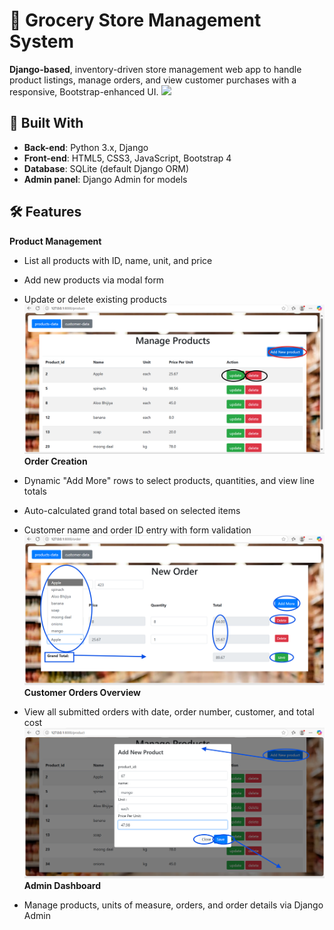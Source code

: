 # 🛒 Grocery Store Management System

**Django-based**, inventory-driven store management web app to handle product listings, manage orders, and view customer purchases with a responsive, Bootstrap-enhanced UI.
    ![](data_insete.png)

## 🚀 Built With

- **Back-end**: Python 3.x, Django  
- **Front-end**: HTML5, CSS3, JavaScript, Bootstrap 4  
- **Database**: SQLite (default Django ORM)  
- **Admin panel**: Django Admin for models
  


## 🛠️ Features

 **Product Management**  
  - List all products with ID, name, unit, and price  
  - Add new products via modal form  
  - Update or delete existing products  
    ![](product.png)
 **Order Creation**  
  - Dynamic "Add More" rows to select products, quantities, and view line totals  
  - Auto-calculated grand total based on selected items  
  - Customer name and order ID entry with form validation  
      ![](order.png)
 **Customer Orders Overview**  
  - View all submitted orders with date, order number, customer, and total cost
      ![](product1.png)
 **Admin Dashboard**  
  - Manage products, units of measure, orders, and order details via Django Admin

    ![]()
  

